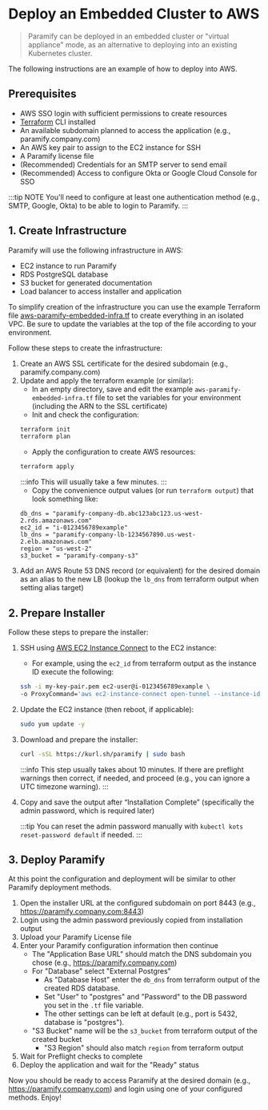 # Deploy an Embedded Cluster to AWS
> Paramify can be deployed in an embedded cluster or "virtual appliance" mode, as an alternative to deploying into an existing Kubernetes cluster.

<YouTube src="https://www.youtube.com/embed/hHPVGQq-zrA?si=caqQ4So4pJo4pvNF" />

The following instructions are an example of how to deploy into AWS.

## Prerequisites
- AWS SSO login with sufficient permissions to create resources
- [Terraform](https://www.terraform.io/) CLI installed
- An available subdomain planned to access the application (e.g., paramify.company.com)
- An AWS key pair to assign to the EC2 instance for SSH
- A Paramify license file
- (Recommended) Credentials for an SMTP server to send email
- (Recommended) Access to configure Okta or Google Cloud Console for SSO

:::tip NOTE
You'll need to configure at least one authentication method (e.g., SMTP, Google, Okta) to be able to login to Paramify.
:::

## 1. Create Infrastructure
Paramify will use the following infrastructure in AWS:
- EC2 instance to run Paramify
- RDS PostgreSQL database
- S3 bucket for generated documentation
- Load balancer to access installer and application

To simplify creation of the infrastructure you can use the example Terraform file [aws-paramify-embedded-infra.tf](https://github.com/paramify/support/blob/main/aws-paramify-embedded-infra.tf) to create everything in an isolated VPC. Be sure to update the variables at the top of the file according to your environment.

Follow these steps to create the infrastructure:
1. Create an AWS SSL certificate for the desired subdomain (e.g., paramify.company.com)
2. Update and apply the terraform example (or similar):
    - In an empty directory, save and edit the example `aws-paramify-embedded-infra.tf` file to set the variables for your environment (including the ARN to the SSL certificate)
    - Init and check the configuration:
    ```bash
    terraform init
    terraform plan
    ```
    - Apply the configuration to create AWS resources:
    ```bash
    terraform apply
    ```
    :::info
    This will usually take a few minutes.
    :::
    - Copy the convenience output values (or run `terraform output`) that look something like:
    ```
    db_dns = "paramify-company-db.abc123abc123.us-west-2.rds.amazonaws.com"
    ec2_id = "i-0123456789example"
    lb_dns = "paramify-company-lb-1234567890.us-west-2.elb.amazonaws.com"
    region = "us-west-2"
    s3_bucket = "paramify-company-s3"
    ```
3. Add an AWS Route 53 DNS record (or equivalent) for the desired domain as an alias to the new LB (lookup the `lb_dns` from terraform output when setting alias target)


## 2. Prepare Installer
Follow these steps to prepare the installer:
1. SSH using [AWS EC2 Instance Connect](https://docs.aws.amazon.com/AWSEC2/latest/UserGuide/connect-using-eice.html) to the EC2 instance:
    - For example, using the `ec2_id` from terraform output as the instance ID execute the following:
    ```bash
    ssh -i my-key-pair.pem ec2-user@i-0123456789example \
    -o ProxyCommand='aws ec2-instance-connect open-tunnel --instance-id i-0123456789example'
    ```
2. Update the EC2 instance (then reboot, if applicable):
    ```bash
    sudo yum update -y
    ```
3. Download and prepare the installer:
    ```bash
    curl -sSL https://kurl.sh/paramify | sudo bash
    ```
    :::info
    This step usually takes about 10 minutes. If there are preflight warnings then correct, if needed, and proceed (e.g., you can ignore a UTC timezone warning).
    :::
4. Copy and save the output after “Installation Complete” (specifically the admin password, which is required later)

    :::tip
    You can reset the admin password manually with `kubectl kots reset-password default` if needed.
    :::


## 3. Deploy Paramify
At this point the configuration and deployment will be similar to other Paramify deployment methods.

1. Open the installer URL at the configured subdomain on port 8443 (e.g., https://paramify.company.com:8443)
2. Login using the admin password previously copied from installation output
3. Upload your Paramify License file
4. Enter your Paramify configuration information then continue
    - The "Application Base URL" should match the DNS subdomain you chose (e.g., https://paramify.company.com)
    - For "Database" select "External Postgres"
        - As "Database Host" enter the `db_dns` from terraform output of the created RDS database.
        - Set "User" to "postgres" and "Password" to the DB password you set in the `.tf` file variable.
        - The other settings can be left at default (e.g., port is 5432, database is "postgres").
    - "S3 Bucket" name will be the `s3_bucket` from terraform output of the created bucket
        - "S3 Region" should also match `region` from terraform output
5. Wait for Preflight checks to complete
6. Deploy the application and wait for the "Ready" status

Now you should be ready to access Paramify at the desired domain (e.g., https://paramify.company.com) and login using one of your configured methods. Enjoy!
